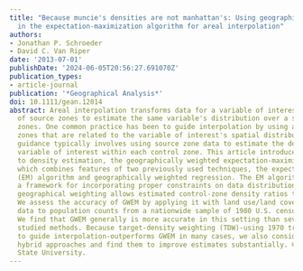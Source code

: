 ```yaml
---
title: "Because muncie's densities are not manhattan's: Using geographical weighting
  in the expectation-maximization algorithm for areal interpolation"
authors:
- Jonathan P. Schroeder
- David C. Van Riper
date: '2013-07-01'
publishDate: '2024-06-05T20:56:27.691070Z'
publication_types:
- article-journal
publication: '*Geographical Analysis*'
doi: 10.1111/gean.12014
abstract: Areal interpolation transforms data for a variable of interest from a set
  of source zones to estimate the same variable's distribution over a set of target
  zones. One common practice has been to guide interpolation by using ancillary control
  zones that are related to the variable of interest's spatial distribution. This
  guidance typically involves using source zone data to estimate the density of the
  variable of interest within each control zone. This article introduces a novel approach
  to density estimation, the geographically weighted expectation-maximization (GWEM),
  which combines features of two previously used techniques, the expectation-maximization
  (EM) algorithm and geographically weighted regression. The EM algorithm provides
  a framework for incorporating proper constraints on data distributions, and using
  geographical weighting allows estimated control-zone density ratios to vary spatially.
  We assess the accuracy of GWEM by applying it with land use/land cover (LULC) ancillary
  data to population counts from a nationwide sample of 1980 U.S. census tract pairs.
  We find that GWEM generally is more accurate in this setting than several previously
  studied methods. Because target-density weighting (TDW)-using 1970 tract densities
  to guide interpolation-outperforms GWEM in many cases, we also consider two GWEM-TDW
  hybrid approaches and find them to improve estimates substantially. © 2013 The Ohio
  State University.
---
```

